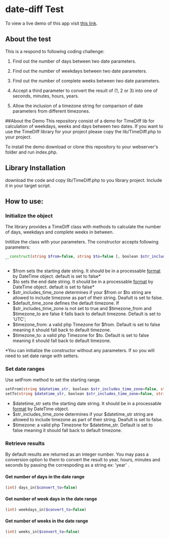 # date-diff Test
To view a live demo of this app visit [this link](http://ramin.koding.io/date-diff/).

## About the test
This is a respond to following coding challenge:

1. Find out the number of days between two date parameters.
 
2. Find out the number of weekdays between two date parameters.
 
3. Find out the number of complete weeks between two date parameters.
 
4. Accept a third parameter to convert the result of (1, 2 or 3) into one of seconds, minutes, hours, years.
 
5. Allow the inclusion of a timezone string for comparison of date parameters from different timezones.

##About the Demo
This repository consist of a demo for TimeDiff lib for calculation of weekdays, weeks and days between two dates. If you want to use the TimeDiff library for your project please copy the lib/TimeDiff.php to your project.

To install the demo download or clone this repository to your webserver's folder and run index.php.

## Library Installation
download the code and copy lib/TimeDiff.php to you library project. Include it in your target script.

## How to use:
### Initialize the object
The library provides a TimeDiff class with methods to calculate the number of days, weekdays and complete weeks in between.

Initilize the class with your parameters. The constructor accepts following parameters:

```php
__construct(string $from=false, string $to=false [, boolean $str_includes_time_zone=false [, string $default_time_zone='UTC' [, $timezone_from=false, $timezone_to=false]]])
`
```
- $from sets the starting date string. It should be in a processable [format](http://php.net/manual/en/datetime.formats.php) by DateTime object. default is set to false*
- $to  sets the end date string. It should be in a processable [format](http://php.net/manual/en/datetime.formats.php) by DateTime object. default is set to false*
- $str_includes_time_zone determines if your $from or $to string are allowed to include timezone as part of their string. Deafult is set to false.
- $default_time_zone defines the default timezone. If $str_includes_time_zone is not set to true and $timezone_from and $timezone_to are false it falls back to default timezone. Default is set to 'UTC';
- $timezone_from: a valid php Timezone for $from. Default is set to false meaning it should fall back to default timezone.
- $timezone_to: a valid php Timezone for $to. Default is set to false meaning it should fall back to default timezone.

*You can initialize the constructor without any parameters. If so you will need to set date range with setters.

### Set date ranges
Use setFrom method to set the starting range.

```php
setFrom(string $datetime_str, boolean $str_includes_time_zone=false, string $timezone=false);
setTo(string $datetime_str, boolean $str_includes_time_zone=false, string $timezone=false);
```
- $datetime_str sets the starting date string. It should be in a processable [format](http://php.net/manual/en/datetime.formats.php) by DateTime object.
- $str_includes_time_zone determines if your $datetime_str  string are allowed to include timezone as part of their string. Deafult is set to false.
- $timezone: a valid php Timezone for $datetime_str. Default is set to false meaning it should fall back to default timezone.

### Retrieve results
By default results are returned as an integer number. You may pass a conversion option to them to convert the result to year, hours, minutes and seconds by passing the correspoding as a string ex: 'year'
.
#### Get number of days in the date range
```php
(int) days_in($convert_to=false)
```

#### Get number of week days in the date range
```php
(int) weekdays_in($convert_to=false)
```

#### Get number of weeks in the date range
```php
(int) weeks_in($convert_to=false)
```

